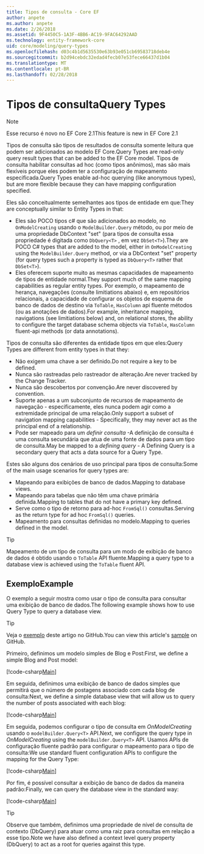 ```yaml
---
title: Tipos de consulta - Core EF
author: anpete
ms.author: anpete
ms.date: 2/26/2018
ms.assetid: 9F4450C5-1A3F-4BB6-AC19-9FAC64292AAD
ms.technology: entity-framework-core
uid: core/modeling/query-types
ms.openlocfilehash: d03c4b1d5635530e63b93e051cb69583718deb4e
ms.sourcegitcommit: b2d94cebdc32edad4fecb07e53fece66437d1b04
ms.translationtype: MT
ms.contentlocale: pt-BR
ms.lasthandoff: 02/28/2018
---
```

# <a name="query-types"></a><span data-ttu-id="734e8-102">Tipos de consulta</span><span class="sxs-lookup"><span data-stu-id="734e8-102">Query Types</span></span>
> [!NOTE]
> <span data-ttu-id="734e8-103">Esse recurso é novo no EF Core 2.1</span><span class="sxs-lookup"><span data-stu-id="734e8-103">This feature is new in EF Core 2.1</span></span>

<span data-ttu-id="734e8-104">Tipos de consulta são tipos de resultados de consulta somente leitura que podem ser adicionados ao modelo EF Core.</span><span class="sxs-lookup"><span data-stu-id="734e8-104">Query Types are read-only query result types that can be added to the EF Core model.</span></span> <span data-ttu-id="734e8-105">Tipos de consulta habilitar consultas ad hoc (como tipos anônimos), mas são mais flexíveis porque eles podem ter a configuração de mapeamento especificada.</span><span class="sxs-lookup"><span data-stu-id="734e8-105">Query Types enable ad-hoc querying (like anonymous types), but are more flexible because they can have mapping configuration specified.</span></span>

<span data-ttu-id="734e8-106">Eles são conceitualmente semelhantes aos tipos de entidade em que:</span><span class="sxs-lookup"><span data-stu-id="734e8-106">They are conceptually similar to Entity Types in that:</span></span>

- <span data-ttu-id="734e8-107">Eles são POCO tipos c# que são adicionados ao modelo, no ```OnModelCreating``` usando o ```ModelBuilder.Query``` método, ou por meio de uma propriedade DbContext "set" (para tipos de consulta essa propriedade é digitada como ```DbQuery<T>``` , em vez ```DbSet<T>```).</span><span class="sxs-lookup"><span data-stu-id="734e8-107">They are POCO C# types that are added to the model, either in ```OnModelCreating``` using the ```ModelBuilder.Query``` method, or via a DbContext "set" property (for query types such a property is typed as ```DbQuery<T>``` rather that ```DbSet<T>```).</span></span>
- <span data-ttu-id="734e8-108">Eles oferecem suporte muito as mesmas capacidades de mapeamento de tipos de entidade normal.</span><span class="sxs-lookup"><span data-stu-id="734e8-108">They support much of the same mapping capabilities as regular entity types.</span></span> <span data-ttu-id="734e8-109">Por exemplo, o mapeamento de herança, navegações (consulte limitiations abaixo) e, em repositórios relacionais, a capacidade de configurar os objetos de esquema de banco de dados de destino via ```ToTable```, ```HasColumn``` api fluente métodos (ou as anotações de dados).</span><span class="sxs-lookup"><span data-stu-id="734e8-109">For example, inheritance mapping, navigations (see limitiations below) and, on relational stores, the ability to configure the target database schema objects via ```ToTable```, ```HasColumn``` fluent-api methods (or data annotations).</span></span>

<span data-ttu-id="734e8-110">Tipos de consulta são diferentes da entidade tipos em que eles:</span><span class="sxs-lookup"><span data-stu-id="734e8-110">Query Types are different from entity types in that they:</span></span>

- <span data-ttu-id="734e8-111">Não exigem uma chave a ser definido.</span><span class="sxs-lookup"><span data-stu-id="734e8-111">Do not require a key to be defined.</span></span>
- <span data-ttu-id="734e8-112">Nunca são rastreadas pelo rastreador de alteração.</span><span class="sxs-lookup"><span data-stu-id="734e8-112">Are never tracked by the Change Tracker.</span></span>
- <span data-ttu-id="734e8-113">Nunca são descobertos por convenção.</span><span class="sxs-lookup"><span data-stu-id="734e8-113">Are never discovered by convention.</span></span>
- <span data-ttu-id="734e8-114">Suporte apenas a um subconjunto de recursos de mapeamento de navegação - especificamente, eles nunca podem agir como a extremidade principal de uma relação.</span><span class="sxs-lookup"><span data-stu-id="734e8-114">Only support a subset of navigation mapping capabilities - Specifically, they may never act as the principal end of a relationship.</span></span>
- <span data-ttu-id="734e8-115">Pode ser mapeado para um _definir consulta_ -A definição de consulta é uma consulta secundária que atua de uma fonte de dados para um tipo de consulta.</span><span class="sxs-lookup"><span data-stu-id="734e8-115">May be mapped to a _defining query_ - A Defining Query is a secondary query that acts a data source for a Query Type.</span></span>

<span data-ttu-id="734e8-116">Estes são alguns dos cenários de uso principal para tipos de consulta:</span><span class="sxs-lookup"><span data-stu-id="734e8-116">Some of the main usage scenarios for query types are:</span></span>

- <span data-ttu-id="734e8-117">Mapeando para exibições de banco de dados.</span><span class="sxs-lookup"><span data-stu-id="734e8-117">Mapping to database views.</span></span>
- <span data-ttu-id="734e8-118">Mapeando para tabelas que não têm uma chave primária definida.</span><span class="sxs-lookup"><span data-stu-id="734e8-118">Mapping to tables that do not have a primary key defined.</span></span>
- <span data-ttu-id="734e8-119">Serve como o tipo de retorno para ad-hoc ```FromSql()``` consultas.</span><span class="sxs-lookup"><span data-stu-id="734e8-119">Serving as the return type for ad hoc ```FromSql()``` queries.</span></span>
- <span data-ttu-id="734e8-120">Mapeamento para consultas definidas no modelo.</span><span class="sxs-lookup"><span data-stu-id="734e8-120">Mapping to queries defined in the model.</span></span>

> [!TIP]
> <span data-ttu-id="734e8-121">Mapeamento de um tipo de consulta para um modo de exibição de banco de dados é obtido usando o ```ToTable``` API fluente.</span><span class="sxs-lookup"><span data-stu-id="734e8-121">Mapping a query type to a database view is achieved using the ```ToTable``` fluent API.</span></span>

## <a name="example"></a><span data-ttu-id="734e8-122">Exemplo</span><span class="sxs-lookup"><span data-stu-id="734e8-122">Example</span></span>

<span data-ttu-id="734e8-123">O exemplo a seguir mostra como usar o tipo de consulta para consultar uma exibição de banco de dados.</span><span class="sxs-lookup"><span data-stu-id="734e8-123">The following example shows how to use Query Type to query a database view.</span></span>

> [!TIP]
> <span data-ttu-id="734e8-124">Veja o [exemplo](https://github.com/aspnet/EntityFrameworkCore/tree/dev/samples/QueryTypes) deste artigo no GitHub.</span><span class="sxs-lookup"><span data-stu-id="734e8-124">You can view this article's [sample](https://github.com/aspnet/EntityFrameworkCore/tree/dev/samples/QueryTypes) on GitHub.</span></span>

<span data-ttu-id="734e8-125">Primeiro, definimos um modelo simples de Blog e Post:</span><span class="sxs-lookup"><span data-stu-id="734e8-125">First, we define a simple Blog and Post model:</span></span>

[!code-csharp[Main](../../../efcore-dev/samples/QueryTypes/Program.cs#Entities)]

<span data-ttu-id="734e8-126">Em seguida, definimos uma exibição de banco de dados simples que permitirá que o número de postagens associado com cada blog de consulta:</span><span class="sxs-lookup"><span data-stu-id="734e8-126">Next, we define a simple database view that will allow us to query the number of posts associated with each blog:</span></span>

[!code-csharp[Main](../../../efcore-dev/samples/QueryTypes/Program.cs#View)]

<span data-ttu-id="734e8-127">Em seguida, podemos configurar o tipo de consulta em _OnModelCreating_ usando o ```modelBuilder.Query<T>``` API.</span><span class="sxs-lookup"><span data-stu-id="734e8-127">Next, we configure the query type in _OnModelCreating_ using the ```modelBuilder.Query<T>``` API.</span></span>
<span data-ttu-id="734e8-128">Usamos APIs de configuração fluente padrão para configurar o mapeamento para o tipo de consulta:</span><span class="sxs-lookup"><span data-stu-id="734e8-128">We use standard fluent configuration APIs to configure the mapping for the Query Type:</span></span>

[!code-csharp[Main](../../../efcore-dev/samples/QueryTypes/Program.cs#Configuration)]

<span data-ttu-id="734e8-129">Por fim, é possível consultar a exibição de banco de dados da maneira padrão:</span><span class="sxs-lookup"><span data-stu-id="734e8-129">Finally, we can query the database view in the standard way:</span></span>

[!code-csharp[Main](../../../efcore-dev/samples/QueryTypes/Program.cs#Query)]

> [!TIP]
> <span data-ttu-id="734e8-130">Observe que também, definimos uma propriedade de nível de consulta de contexto (DbQuery) para atuar como uma raiz para consultas em relação a esse tipo.</span><span class="sxs-lookup"><span data-stu-id="734e8-130">Note we have also defined a context level query property (DbQuery) to act as a root for queries against this type.</span></span>

